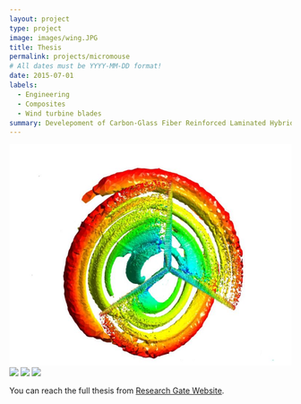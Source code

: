 ```yaml
---
layout: project
type: project
image: images/wing.JPG
title: Thesis
permalink: projects/micromouse
# All dates must be YYYY-MM-DD format!
date: 2015-07-01
labels:
  - Engineering
  - Composites
  - Wind turbine blades
summary: Develepoment of Carbon-Glass Fiber Reinforced Laminated Hybrid Composites.
---
```


<div class="ui small rounded images">
  <img class="ui image" src="../images/wing.JPG">
  <img class="ui image" src="../images/micromouse-robot-2.jpg">
  <img class="ui image" src="../images/micromouse.jpg">
  <img class="ui image" src="../images/micromouse-circuit.png">
</div>


You can reach the full thesis from [Research Gate Website](http://dx.doi.org/10.13140/RG.2.2.26843.08483).



